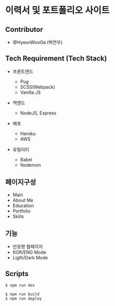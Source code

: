 # 이력서 및 포트폴리오 사이트

## Contributor

- @HyeonWooGa (박연우)

## Tech Requirement (Tech Stack)

- 프론트엔드

  - Pug
  - SCSS(Webpack)
  - Vanilla JS

- 백엔드

  - NodeJS, Express

- 배포

  - Heroku
  - AWS

- 유틸리티

  - Babel
  - Nodemon

## 페이지구성

- Main
- About Me
- Education
- Portfolio
- Skills

## 기능

- 반응형 웹페이지
- KOR/ENG Mode
- Ligth/Dark Mode

## Scripts

```
$ npm run dev
```

```
$ npm run build
$ npm run deploy
```

